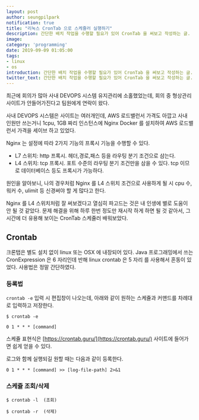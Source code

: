 ```yaml
---
layout: post
author: seungpilpark
notification: true
title: "리눅스 CronTab 으로 스케쥴러 실행하기"
description: 간단한 배치 작업을 수행할 필요가 있어 CronTab 을 써보고 작성하는 글.
image:
category: 'programming'
date: 2019-09-09 01:05:00
tags:
- linux
- os
introduction: 간단한 배치 작업을 수행할 필요가 있어 CronTab 을 써보고 작성하는 글.
twitter_text: 간단한 배치 작업을 수행할 필요가 있어 CronTab 을 써보고 작성하는 글.
---
```


최근에 회의가 많아 사내 DEVOPS 시스템 유지관리에 소홀했었는데, 회의 중 형상관리 사이트가 안들어가진다고 팀원에게 연락이 왔다.

사내 DEVOPS 시스템은 사이트는 여러개인데, AWS 로드밸런서 가격도 아깝고 사내 인원만 쓰는거니 1cpu, 1GB 짜리 인스턴스에 Nginx Docker 를 설치하여 AWS 로드밸런서 가격을 세이브 하고 있었다.

Nginx 는 설정에 따라 2가지 기능의 프록시 기능을 수행할 수 있다.

- L7 스위치: http 프록시.  헤더,경로,패스 등을 라우팅 분기 조건으로 삼는다.
- L4 스위치: tcp 프록시.  포트 수준의 라우팅 분기 조건만을 삼을 수 있다. tcp 이므로 데이터베이스 등도 프록시가 가능하다.

원인을 알아보니, 나의 경우처럼 Nginx 를 L4 스위치 조건으로 사용하게 될 시 cpu 수, 워커 수, ulimit 등 신경써야 할 게 많다고 한다.

Nginx 를 L4 스위치처럼 잘 써보겠다고 열심히 파고드는 것은 내 인생에 별로 도움이 안 될 것 같았다. 문제 해결을 위해 하루 한번 정도만 재시작 하게 하면 될 것 같아서, 그 시간에 더 유용해 보이는 CronTab 스케쥴러 배워보았다.

## Crontab

크론탭은 별도 설치 없이 linux 또는 OSX 에 내장되어 있다. Java 프로그래밍에서 쓰는 CronExpression 은 6 자리인데 반해 linux crontab 은 5 자리 를 사용해서 혼동이 있었다. 사용법은 정말 간단하였다.

### 등록법

`crontab -e` 입력 시 편집창이 나오는데, 아래와 같이 원하는 스케쥴과 커맨드를 차례대로 입력하고 저장한다.

```
$ crontab -e

0 1 * * * [command]
```

스케쥴 표현식은 [https://crontab.guru/](https://crontab.guru/) 사이트에 들어가면 쉽게 얻을 수 있다.

로그와 함께 실행되길 원할 때는 다음과 같이 등록한다.

```
0 1 * * * [command] >> [log-file-path] 2>&1
```


### 스케쥴 조회/삭제

```
$ crontab -l  (조회)

$ crontab -r  (삭제)
```


